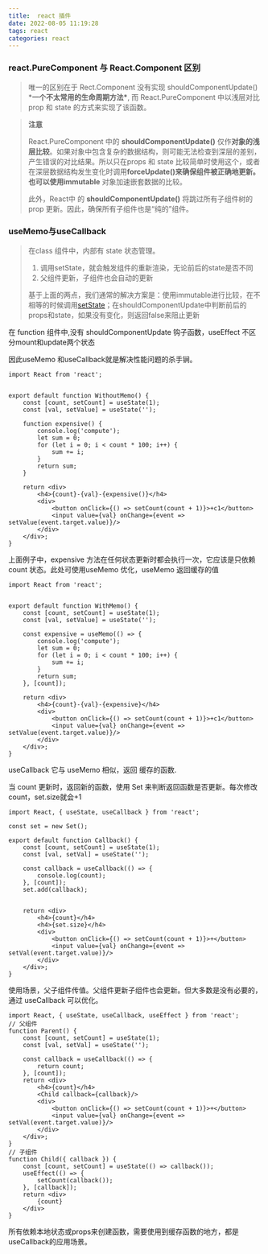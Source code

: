```yaml
---
title:  react 插件
date: 2022-08-05 11:19:28
tags: react
categories: react
---
```




### react.PureComponent 与 React.Component 区别

> 唯一的区别在于 Rect.Component 没有实现 shouldComponentUpdate() ***一个不太常用的生命周期方法\***, 而 React.PureComponent 中以浅层对比 prop 和 state 的方式来实现了该函数。





> **注意**
>
> React.PureComponent 中的 **shouldComponentUpdate()** 仅作**对象的浅层比较**。如果对象中包含复杂的数据结构，则可能无法检查到深层的差别，产生错误的对比结果。所以只在props 和 state 比较简单时使用这个，或者在深层数据结构发生变化时调用**forceUpdate()**来确保组件被正确地更新。也可以使用**immutable** 对象加速嵌套数据的比较。
>
> 此外，React中 的 **shouldComponentUpdate()** 将跳过所有子组件树的 prop 更新。因此，确保所有子组件也是“纯的”组件。

<!--more-->

### useMemo与useCallback

> 在class 组件中，内部有 state 状态管理。
>
> 1. 调用setState，就会触发组件的重新渲染，无论前后的state是否不同
> 2. 父组件更新，子组件也会自动的更新
>
> 基于上面的两点，我们通常的解决方案是：使用immutable进行比较，在不相等的时候调用[setState](https://so.csdn.net/so/search?q=setState&spm=1001.2101.3001.7020)；在shouldComponentUpdate中判断前后的props和state，如果没有变化，则返回false来阻止更新

在 function 组件中,没有 shouldComponentUpdate 钩子函数，useEffect 不区分mount和update两个状态

因此useMemo 和useCallback就是解决性能问题的杀手锏。

```react
import React from 'react';
 
 
export default function WithoutMemo() {
    const [count, setCount] = useState(1);
    const [val, setValue] = useState('');
 
    function expensive() {
        console.log('compute');
        let sum = 0;
        for (let i = 0; i < count * 100; i++) {
            sum += i;
        }
        return sum;
    }
 
    return <div>
        <h4>{count}-{val}-{expensive()}</h4>
        <div>
            <button onClick={() => setCount(count + 1)}>+c1</button>
            <input value={val} onChange={event => setValue(event.target.value)}/>
        </div>
    </div>;
}
```

上面例子中，expensive 方法在任何状态更新时都会执行一次，它应该是只依赖 count 状态。此处可使用useMemo 优化，useMemo 返回缓存的值

```react
import React from 'react';
 
 
export default function WithMemo() {
    const [count, setCount] = useState(1);
    const [val, setValue] = useState('');
 
    const expensive = useMemo(() => {
        console.log('compute');
        let sum = 0;
        for (let i = 0; i < count * 100; i++) {
            sum += i;
        }
        return sum;
    }, [count]);
 
    return <div>
        <h4>{count}-{val}-{expensive}</h4>
        <div>
            <button onClick={() => setCount(count + 1)}>+c1</button>
            <input value={val} onChange={event => setValue(event.target.value)}/>
        </div>
    </div>;
}

```

useCallback 它与 useMemo 相似，返回 缓存的函数. 

当 count 更新时，返回新的函数，使用 Set 来判断返回函数是否更新。每次修改count，set.size就会+1

```react
import React, { useState, useCallback } from 'react';
 
const set = new Set();
 
export default function Callback() {
    const [count, setCount] = useState(1);
    const [val, setVal] = useState('');
 
    const callback = useCallback(() => {
        console.log(count);
    }, [count]);
    set.add(callback);
 
 
    return <div>
        <h4>{count}</h4>
        <h4>{set.size}</h4>
        <div>
            <button onClick={() => setCount(count + 1)}>+</button>
            <input value={val} onChange={event => setVal(event.target.value)}/>
        </div>
    </div>;
}
```

使用场景，父子组件传值。父组件更新子组件也会更新。但大多数是没有必要的，通过 useCallback 可以优化。

```react
import React, { useState, useCallback, useEffect } from 'react';
// 父组件
function Parent() {
    const [count, setCount] = useState(1);
    const [val, setVal] = useState('');
 
    const callback = useCallback(() => {
        return count;
    }, [count]);
    return <div>
        <h4>{count}</h4>
        <Child callback={callback}/>
        <div>
            <button onClick={() => setCount(count + 1)}>+</button>
            <input value={val} onChange={event => setVal(event.target.value)}/>
        </div>
    </div>;
}
// 子组件
function Child({ callback }) {
    const [count, setCount] = useState(() => callback());
    useEffect(() => {
        setCount(callback());
    }, [callback]);
    return <div>
        {count}
    </div>
}
```

所有依赖本地状态或props来创建函数，需要使用到缓存函数的地方，都是useCallback的应用场景。